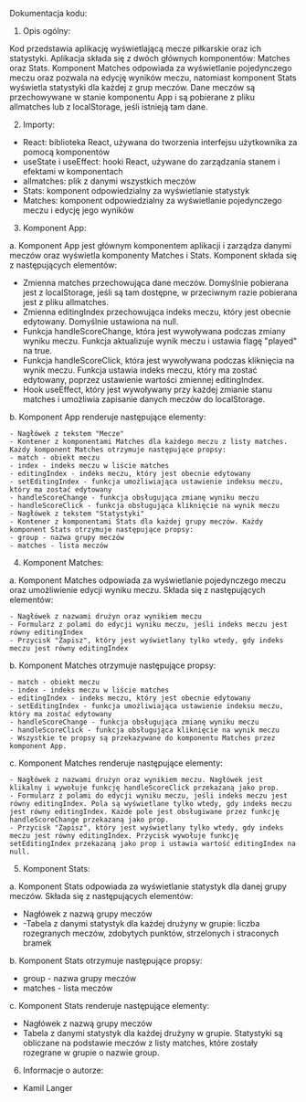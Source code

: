 Dokumentacja kodu:

1. Opis ogólny:

  Kod przedstawia aplikację wyświetlającą mecze piłkarskie oraz ich statystyki. Aplikacja składa się z dwóch głównych komponentów: Matches oraz Stats. Komponent Matches odpowiada za wyświetlanie pojedynczego meczu oraz pozwala na edycję wyników meczu, natomiast komponent Stats wyświetla statystyki dla każdej z grup meczów. Dane meczów są przechowywane w stanie komponentu App i są pobierane z pliku allmatches lub z localStorage, jeśli istnieją tam dane.

2. Importy:

  - React: biblioteka React, używana do tworzenia interfejsu użytkownika za pomocą komponentów
  - useState i useEffect: hooki React, używane do zarządzania stanem i efektami w komponentach
  - allmatches: plik z danymi wszystkich meczów
  - Stats: komponent odpowiedzialny za wyświetlanie statystyk
  - Matches: komponent odpowiedzialny za wyświetlanie pojedynczego meczu i edycję jego wyników

3. Komponent App:

  a. Komponent App jest głównym komponentem aplikacji i zarządza danymi meczów oraz wyświetla komponenty Matches i Stats. Komponent składa się z następujących elementów:
  
  - Zmienna matches przechowująca dane meczów. Domyślnie pobierana jest z localStorage, jeśli są tam dostępne, w przeciwnym razie pobierana jest z pliku allmatches.
  - Zmienna editingIndex przechowująca indeks meczu, który jest obecnie edytowany. Domyślnie ustawiona na null.
  - Funkcja handleScoreChange, która jest wywoływana podczas zmiany wyniku meczu. Funkcja aktualizuje wynik meczu i ustawia flagę "played" na true.
  - Funkcja handleScoreClick, która jest wywoływana podczas kliknięcia na wynik meczu. Funkcja ustawia indeks meczu, który ma zostać edytowany, poprzez ustawienie wartości zmiennej editingIndex.
  - Hook useEffect, który jest wywoływany przy każdej zmianie stanu matches i umożliwia zapisanie danych meczów do localStorage.

  b. Komponent App renderuje następujące elementy:
  
    - Nagłówek z tekstem "Mecze"
    - Kontener z komponentami Matches dla każdego meczu z listy matches. Każdy komponent Matches otrzymuje następujące propsy:
    - match - obiekt meczu
    - index - indeks meczu w liście matches
    - editingIndex - indeks meczu, który jest obecnie edytowany
    - setEditingIndex - funkcja umożliwiająca ustawienie indeksu meczu, który ma zostać edytowany
    - handleScoreChange - funkcja obsługująca zmianę wyniku meczu
    - handleScoreClick - funkcja obsługująca kliknięcie na wynik meczu
    - Nagłówek z tekstem "Statystyki"
    - Kontener z komponentami Stats dla każdej grupy meczów. Każdy komponent Stats otrzymuje następujące propsy:
    - group - nazwa grupy meczów
    - matches - lista meczów

4. Komponent Matches:

  a. Komponent Matches odpowiada za wyświetlanie pojedynczego meczu oraz umożliwienie edycji wyniku meczu. Składa się z następujących elementów:
  
    - Nagłówek z nazwami drużyn oraz wynikiem meczu
    - Formularz z polami do edycji wyniku meczu, jeśli indeks meczu jest równy editingIndex
    - Przycisk "Zapisz", który jest wyświetlany tylko wtedy, gdy indeks meczu jest równy editingIndex

  b. Komponent Matches otrzymuje następujące propsy:
  
    - match - obiekt meczu
    - index - indeks meczu w liście matches
    - editingIndex - indeks meczu, który jest obecnie edytowany
    - setEditingIndex - funkcja umożliwiająca ustawienie indeksu meczu, który ma zostać edytowany
    - handleScoreChange - funkcja obsługująca zmianę wyniku meczu
    - handleScoreClick - funkcja obsługująca kliknięcie na wynik meczu
    - Wszystkie te propsy są przekazywane do komponentu Matches przez komponent App.

  c. Komponent Matches renderuje następujące elementy:
  
    - Nagłówek z nazwami drużyn oraz wynikiem meczu. Nagłówek jest klikalny i wywołuje funkcję handleScoreClick przekazaną jako prop.
    - Formularz z polami do edycji wyniku meczu, jeśli indeks meczu jest równy editingIndex. Pola są wyświetlane tylko wtedy, gdy indeks meczu jest równy editingIndex. Każde pole jest obsługiwane przez funkcję handleScoreChange przekazaną jako prop.
    - Przycisk "Zapisz", który jest wyświetlany tylko wtedy, gdy indeks meczu jest równy editingIndex. Przycisk wywołuje funkcję setEditingIndex przekazaną jako prop i ustawia wartość editingIndex na null.

5. Komponent Stats:

  a. Komponent Stats odpowiada za wyświetlanie statystyk dla danej grupy meczów. Składa się z następujących elementów:
  
  - Nagłówek z nazwą grupy meczów
  - -Tabela z danymi statystyk dla każdej drużyny w grupie: liczba rozegranych meczów, zdobytych punktów, strzelonych i straconych bramek

  b. Komponent Stats otrzymuje następujące propsy:
  
  - group - nazwa grupy meczów
  - matches - lista meczów

  c. Komponent Stats renderuje następujące elementy:
  
  - Nagłówek z nazwą grupy meczów
  - Tabela z danymi statystyk dla każdej drużyny w grupie. Statystyki są obliczane na podstawie meczów z listy matches, które zostały rozegrane w grupie o nazwie group.

6. Informacje o autorze:
  - Kamil Langer
